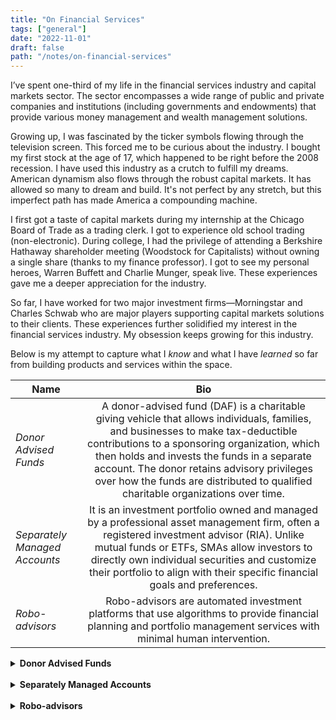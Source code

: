 ```yaml
---
title: "On Financial Services"
tags: ["general"]
date: "2022-11-01"
draft: false
path: "/notes/on-financial-services"
---
```


I’ve spent one-third of my life in the financial services industry and capital markets sector. The sector encompasses a wide range of public and private companies and institutions (including governments and endowments) that provide various money management and wealth management solutions.

Growing up, I was fascinated by the ticker symbols flowing through the television screen. This forced me to be curious about the industry. I bought my first stock at the age of 17, which happened to be right before the 2008 recession. I have used this industry as a crutch to fulfill my dreams. American dynamism also flows through the robust capital markets. It has allowed so many to dream and build. It's not perfect by any stretch, but this imperfect path has made America a compounding machine.

I first got a taste of capital markets during my internship at the Chicago Board of Trade as a trading clerk. I got to experience old school trading (non-electronic). During college, I had the privilege of attending a Berkshire Hathaway shareholder meeting (Woodstock for Capitalists) without owning a single share (thanks to my finance professor). I got to see my personal heroes, Warren Buffett and Charlie Munger, speak live. These experiences gave me a deeper appreciation for the industry.

So far, I have worked for two major investment firms—Morningstar and Charles Schwab who are major players supporting capital markets solutions to their clients. These experiences further solidified my interest in the financial services industry. My obsession keeps growing for this industry.

Below is my attempt to capture what I _know_ and what I have _learned_ so far from building products and services within the space.

| Name | Bio | 
| -------------|:-------------:|
| _Donor Advised Funds_ | A donor-advised fund (DAF) is a charitable giving vehicle that allows individuals, families, and businesses to make tax-deductible contributions to a sponsoring organization, which then holds and invests the funds in a separate account. The donor retains advisory privileges over how the funds are distributed to qualified charitable organizations over time. |
| _Separately Managed Accounts_ | It is an investment portfolio owned and managed by a professional asset management firm, often a registered investment advisor (RIA). Unlike mutual funds or ETFs, SMAs allow investors to directly own individual securities and customize their portfolio to align with their specific financial goals and preferences. |
| _Robo-advisors_ | Robo-advisors are automated investment platforms that use algorithms to provide financial planning and portfolio management services with minimal human intervention. |

<details>
    <summary><strong>Donor Advised Funds</strong></summary>
    <br>

A Donor-Advised Fund (DAF) is a charitable giving account established at a public charity, known as the sponsoring organization, which manages and administers the fund on behalf of the donor. Eligible contributions such as cash, or appreciated securities generally allow for immediate tax deduction. The assets in the DAF can then be invested for tax-free growth. Grants can be recommended from DAF account to any eligible IRS-qualified public charity at any time.

The competitive landscape includes traditional wealth management firms, community foundations, and newer technology-focused providers, each offering different fee structures, investment options, and service levels to attract donors and their financial advisors.

**Core Services**:
- Initial Contribution: Donors contribute cash, securities, or other assets to their DAF account and receive an immediate tax deduction for the full fair market value of the contribution.
- Investment Growth: The sponsoring organization invests the contributed funds, allowing them to potentially grow tax-free over time while awaiting distribution to charities.
- Grant Recommendations: Donors can recommend grants from their DAF to qualified charitable organizations whenever they choose. While the sponsoring organization has legal control over the funds, they typically honor the donor's recommendations.

**Key Advantages**:
- Tax Benefits: Immediate tax deduction upon contribution, even if grants are made years later. This allows donors to "bunch" charitable deductions in high-income years.
- Investment Growth: Funds can be invested and grow tax-free, potentially increasing the total amount available for charitable giving.
- Flexibility: Donors can take time to research charities and make thoughtful giving decisions without time pressure.
- Simplified Administration: The sponsoring organization handles all the administrative work, tax reporting, and due diligence on recipient charities.

**Major Players**:
- Fidelity Charitable
- Schwab Charitable
- Daffy

**More on DAFs**: 
- DAF is mostly the United States concept.
- DAFs were originated by community foundations to boost charitable giving. The first DAF was created in 1931 by the New York Community Trust. Overtime commercial investment services got involved which boosted charitable giving further.
- DAF — donor advised fund is an investment account which could be opened via a brokerage service that lets you take a tax deduction when contributions are made and give the money to a charity later.
- DAF allows for maximizing granting by investing the money tax-free.
- A grant can be made anytime from a DAF to a charity of your choice. Approval of a grant is at DAF sponsor's discretionary based on their internal policies.
- DAF provider charges an administrative fee to invest your DAF and make donations when you recommend them. Administrative fee varies based on an account balance and contributions.
- Investment options are limited to index funds unless you have a professionally managed account which requires a high account balance. There are certain players who are starting to offer ETFs but not widely adopted.
- DAF is a 501(c)3 organization which needs to comply with [IRS guidelines](https://www.irs.gov/charities-non-profits/charitable-organizations/donor-advised-funds). 
- While there are certain charity exemption rules, IRS qualified charities need to meet eligibility requirements. More from [IRS](https://www.irs.gov/charities-and-nonprofits).
- IRS provides [The Exempt Organizations Business Master File Extract](https://www.irs.gov/charities-non-profits/exempt-organizations-business-master-file-extract-eo-bmf) which provides information about an organization from the Internal Revenue Service's Business Master File. It has the most recent information the IRS has for these organizations.
- There are IRS guidelines on [charitable contributions](https://www.irs.gov/charities-non-profits/charitable-organizations/donor-advised-funds). Contribution type varies from cash to non-cash to complex assets.
- To be eligible to claim a tax deduction in a given tax year, you must complete the contribution to your DAF by the last day of the year — December 31.

</details>
<br>

<details>
    <summary><strong>Separately Managed Accounts</strong></summary>
    <br>

The investment management world is divided into retail and institutional investors. Products designed for middle-income individual investors, such as the retail classes of mutual funds, have modest initial investment requirements: $1,000 or even less. In contrast, managed accounts or funds for institutions have imposed minimum investment requirements of $25 million or more. 

Between these ends of the spectrum, however, is the growing universe of separately managed accounts (SMA) targeted toward wealthy (but not necessarily ultra-wealthy) individual investors. Whether you refer to them as “individually managed accounts,” “separate account,” or “separately managed accounts,” these individual-oriented managed accounts have gone mainstream.

SMAs differ from pooled vehicles like mutual funds in that each portfolio is unique to a single account (hence the name). In other words, if you set up a separate account with Money Manager X, then Manager X has the discretion to make decisions for this account that may be different from decisions made for other accounts. Mutual funds cannot offer, due to their structure as investments shared by a group of investors, the benefit of customized portfolio management. Separate accounts overcome this barrier.

**Key Features**:
- Direct Ownership: Investors own the underlying securities directly, rather than owning shares in a pooled fund.
- Customization: SMAs offer flexibility to tailor the portfolio to specific needs, such as excluding certain sectors or companies.
- Professional Management: SMAs are managed by professional investment firms who make investment decisions on the investor's behalf.
- Tax Advantages: SMAs can offer tax-efficient strategies like tax-loss harvesting and can avoid embedded capital gains that mutual funds may have.
- Higher Minimums and Fees: SMAs typically require higher minimum investment amounts and come with higher management fees compared to mutual funds or ETFs.

**Benefits of SMAs**:
- Personalization: Investors can tailor their portfolios to their specific needs, values, and risk tolerance.
- Tax Efficiency: Tax-loss harvesting and avoidance of embedded capital gains can lead to tax savings.
- Transparency: 
Investors have direct access to their portfolio and holdings, unlike mutual funds.
- Control: Investors can work with their financial advisor to set parameters and guidelines for managing their investments.

**Who Benefits**
- High-net-worth individuals: SMAs are often suitable for individuals with significant assets who want to customize their investment strategies.
- Those seeking personalized investment solutions: SMAs are ideal for investors who want to align their portfolios with their values, goals, and tax situation.
- Individuals seeking greater control and transparency: SMAs provide investors with more direct control over their investments and a clear view of their holdings.

**Things to Consider**:
- Higher Minimums and Fees: SMAs have higher minimum investment requirements and management fees compared to mutual funds and ETFs.
- Complexity: The level of customization and detail in SMAs can be more complex than traditional investment vehicles.
    - Limited Diversification for Smaller Accounts:
    - It can be challenging to achieve optimal diversification with smaller balances in SMAs.

**Major Players**:
- Charles Schwab
- Fidelity
- Blackrock
- JP Morgan Chase
- Goldman Sachs

</details>
<br>

<details>
    <summary><strong>Robo-advisors</strong></summary>
    <br>

Robo-advisors are digital platforms that automatically create and manage investment portfolios based on your financial goals, risk tolerance, and time horizon. They use modern portfolio theory and algorithms to build diversified portfolios primarily composed of low-cost exchange-traded funds (ETFs). A risk assessment is required during account open based on investor's suitability and willingness amongst other criteria.

Robo-advisors work well for investors who want professional portfolio management at low cost, prefer hands-off investing, are comfortable with technology, have straightforward financial situations, and are focused on long-term wealth building rather than active trading. They're particularly suitable for young professionals, new investors, busy individuals who don't want to manage investments themselves, and cost-conscious investors seeking diversified portfolios. Below is an overview of the offering.

**Core Services**:
- Portfolio Management: Automatic asset allocation, rebalancing, and tax-loss harvesting based on your profile and goals.
- Financial Planning: Goal-based investing for retirement, home purchases, education, or general wealth building.
- Account Types: Support for taxable accounts, IRAs, Roth IRAs, and sometimes 401(k) rollovers.
- Monitoring and Adjustments: Continuous portfolio oversight with automatic rebalancing when allocations drift from targets.

**Key Features**:
- Low Fees: Typically charge 0.25-0.50% annually, significantly lower than traditional financial advisors (usually 1-2%).
- Low Minimums: Many platforms have no minimum investment requirements, making investing accessible to beginners.
- Tax Optimization: Advanced tax-loss harvesting to minimize tax liability on gains.
- Automatic Rebalancing: Maintains target asset allocation without manual intervention.
- Goal-Based Investing: Separate portfolios for different financial objectives with appropriate risk levels and time horizons.

**Major Players**: 
- Schwab Intelligent Portfolios: No advisory fees but higher cash allocations.
- Betterment: One of the pioneers, known for goal-based investing and user-friendly interface.
- Wealthfront: Strong tax-loss harvesting capabilities and financial planning tools.
- Vanguard Personal Advisor Services: Hybrid model combining robo-advisory with human advisors.
- Fidelity Go: No fees for accounts under $25,000, then 0.35% annually.

**Advantages**:
- Cost-Effective: Lower fees than traditional advisors make professional portfolio management accessible to smaller investors.
- Convenience: 24/7 account access, automatic investing, and hands-off management.
- Emotional Discipline: Removes emotional decision-making from investing by automating the process.
- Transparency: Clear fee structures and investment strategies.
- Accessibility: Low barriers to entry for new investors.

**Limitations**: 
- Limited Customization: Less flexibility for complex financial situations or specific investment preferences.
- No Human Relationship: Limited access to human financial advisors for personalized guidance.
- Basic Planning: May not address complex estate planning, tax strategies, or business financial needs.
- Market Exposure: Still subject to market volatility and downturns like any investment.

</details>
<br>